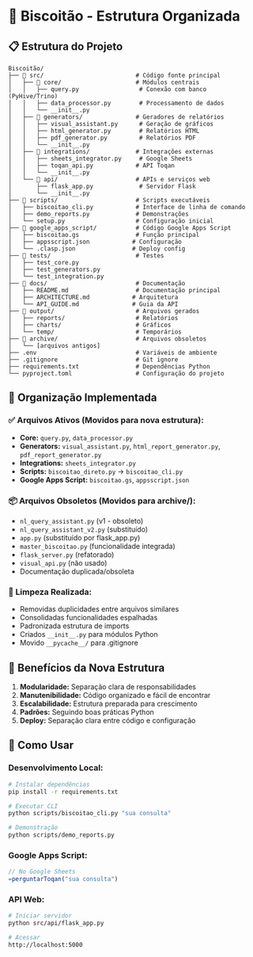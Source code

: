 # 📁 Biscoitão - Estrutura Organizada

## 📋 Estrutura do Projeto

```
Biscoitão/
├── 📁 src/                          # Código fonte principal
│   ├── 📁 core/                     # Módulos centrais
│   │   ├── query.py                 # Conexão com banco (PyHive/Trino)
│   │   ├── data_processor.py        # Processamento de dados
│   │   └── __init__.py
│   ├── 📁 generators/               # Geradores de relatórios
│   │   ├── visual_assistant.py      # Geração de gráficos
│   │   ├── html_generator.py        # Relatórios HTML
│   │   ├── pdf_generator.py         # Relatórios PDF
│   │   └── __init__.py
│   ├── 📁 integrations/             # Integrações externas
│   │   ├── sheets_integrator.py     # Google Sheets
│   │   ├── toqan_api.py            # API Toqan
│   │   └── __init__.py
│   └── 📁 api/                      # APIs e serviços web
│       ├── flask_app.py             # Servidor Flask
│       └── __init__.py
├── 📁 scripts/                      # Scripts executáveis
│   ├── biscoitao_cli.py            # Interface de linha de comando
│   ├── demo_reports.py             # Demonstrações
│   └── setup.py                    # Configuração inicial
├── 📁 google_apps_script/           # Código Google Apps Script
│   ├── biscoitao.gs                # Função principal
│   ├── appsscript.json            # Configuração
│   └── .clasp.json                # Deploy config
├── 📁 tests/                        # Testes
│   ├── test_core.py
│   ├── test_generators.py
│   └── test_integration.py
├── 📁 docs/                         # Documentação
│   ├── README.md                   # Documentação principal
│   ├── ARCHITECTURE.md            # Arquitetura
│   └── API_GUIDE.md               # Guia da API
├── 📁 output/                       # Arquivos gerados
│   ├── reports/                    # Relatórios
│   ├── charts/                     # Gráficos
│   └── temp/                       # Temporários
├── 📁 archive/                      # Arquivos obsoletos
│   └── [arquivos antigos]
├── .env                            # Variáveis de ambiente
├── .gitignore                      # Git ignore
├── requirements.txt                # Dependências Python
└── pyproject.toml                  # Configuração do projeto
```

## 🔄 Organização Implementada

### ✅ Arquivos Ativos (Movidos para nova estrutura):
- **Core:** `query.py`, `data_processor.py`
- **Generators:** `visual_assistant.py`, `html_report_generator.py`, `pdf_report_generator.py`
- **Integrations:** `sheets_integrator.py`
- **Scripts:** `biscoitao_direto.py` → `biscoitao_cli.py`
- **Google Apps Script:** `biscoitao.gs`, `appsscript.json`

### 📦 Arquivos Obsoletos (Movidos para archive/):
- `nl_query_assistant.py` (v1 - obsoleto)
- `nl_query_assistant_v2.py` (substituído)
- `app.py` (substituído por flask_app.py)
- `master_biscoitao.py` (funcionalidade integrada)
- `flask_server.py` (refatorado)
- `visual_api.py` (não usado)
- Documentação duplicada/obsoleta

### 🧹 Limpeza Realizada:
- Removidas duplicidades entre arquivos similares
- Consolidadas funcionalidades espalhadas
- Padronizada estrutura de imports
- Criados `__init__.py` para módulos Python
- Movido `__pycache__/` para .gitignore

## 🚀 Benefícios da Nova Estrutura

1. **Modularidade:** Separação clara de responsabilidades
2. **Manutenibilidade:** Código organizado e fácil de encontrar
3. **Escalabilidade:** Estrutura preparada para crescimento
4. **Padrões:** Seguindo boas práticas Python
5. **Deploy:** Separação clara entre código e configuração

## 📱 Como Usar

### Desenvolvimento Local:
```bash
# Instalar dependências
pip install -r requirements.txt

# Executar CLI
python scripts/biscoitao_cli.py "sua consulta"

# Demonstração
python scripts/demo_reports.py
```

### Google Apps Script:
```javascript
// No Google Sheets
=perguntarToqan("sua consulta")
```

### API Web:
```bash
# Iniciar servidor
python src/api/flask_app.py

# Acessar
http://localhost:5000
```
